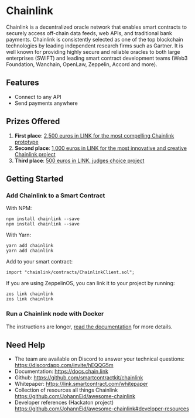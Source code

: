 # Chainlink

Chainlink is a decentralized oracle network that enables smart contracts to securely access off-chain data feeds, web APIs, and traditional bank payments. Chainlink is consistently selected as one of the top blockchain technologies by leading independent research firms such as Gartner. It is well known for providing highly secure and reliable oracles to both large enterprises (SWIFT) and leading smart contract development teams (Web3 Foundation, Wanchain, OpenLaw, Zeppelin, Accord and more).

## Features

-   Connect to any API
- Send payments anywhere

## Prizes Offered

1. **First place**: [2,500 euros in LINK for the most compelling Chainlink prototype](https://github.com/ethberlinzwei/Bounties/issues/6)
2. **Second place**: [1,000 euros in LINK for the most innovative and creative Chainlink project](https://github.com/ethberlinzwei/Bounties/issues/6)
3. **Third place**: [500 euros in LINK, judges choice project](https://github.com/ethberlinzwei/Bounties/issues/6)

## Getting Started

### Add Chainlink to a Smart Contract

With NPM:

```shell
npm install chainlink --save
npm install chainlink --save
```

With Yarn:

```shell
yarn add chainlink
yarn add chainlink
```

Add to your smart contract:

```solidity
import "chainlink/contracts/ChainlinkClient.sol";
```

If you are using ZeppelinOS, you can link it to your project by running:

```shell
zos link chainlink
zos link chainlink
```

### Run a Chainlink node with Docker

The instructions are longer, [read the documentation](https://docs.chain.link/docs/running-a-chainlink-node) for more details.

## Need Help

- The team are available on Discord to answer your technical questions: https://discordapp.com/invite/hEQQG5m
- Documentation: https://docs.chain.link
- Github: https://github.com/smartcontractkit/chainlink
- Whitepaper: https://link.smartcontract.com/whitepaper
- Collection of resources all things Chainlink https://github.com/JohannEid/awesome-chainlink
- Developer references (Hackaton project) https://github.com/JohannEid/awesome-chainlink#developer-resources
